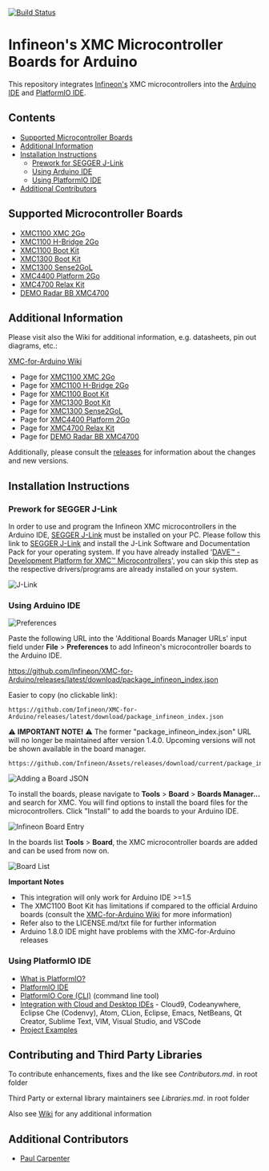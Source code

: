 [![Build Status](https://travis-ci.org/Infineon/XMC-for-Arduino.svg?branch=master)](https://travis-ci.org/Infineon/XMC-for-Arduino)
# Infineon's XMC Microcontroller Boards for Arduino

This repository integrates [Infineon's](https://www.infineon.com/) XMC microcontrollers into the [Arduino IDE](https://www.arduino.cc/en/main/software) and [PlatformIO IDE](https://platformio.org/platformio-ide?utm_source=github&utm_medium=xmc-for-arduino).

## Contents
- [Supported Microcontroller Boards](#supported-microcontroller-boards)
- [Additional Information](#additional-information)
- [Installation Instructions](#installation-instructions)
  * [Prework for SEGGER J-Link](#prework-for-segger-j-link)
  * [Using Arduino IDE](#using-arduino-ide)
  * [Using PlatformIO IDE](#using-platformio-ide)
- [Additional Contributors](#additional-contributors)

## Supported Microcontroller Boards

* [XMC1100 XMC 2Go](https://www.infineon.com/cms/en/product/evaluation-boards/kit_xmc_2go_xmc1100_v1/)
* [XMC1100 H-Bridge 2Go](https://www.infineon.com/cms/de/product/evaluation-boards/h-bridge-kit-2go/)
* [XMC1100 Boot Kit](https://www.infineon.com/cms/en/product/evaluation-boards/kit_xmc11_boot_001/)
* [XMC1300 Boot Kit](https://www.infineon.com/cms/de/product/evaluation-boards/kit_xmc13_boot_001/)
* [XMC1300 Sense2GoL](https://www.infineon.com/cms/de/product/evaluation-boards/demo-sense2gol/)
* [XMC4400 Platform 2Go](https://www.infineon.com/cms/en/product/evaluation-boards/kit_xmc_plt2go_xmc4400//)
* [XMC4700 Relax Kit](https://www.infineon.com/cms/en/product/evaluation-boards/kit_xmc47_relax_v1/)
* [DEMO Radar BB XMC4700](https://www.infineon.com/cms/en/product/evaluation-boards/demo-sense2gol-pulse/)


## Additional Information

Please visit also the Wiki for additional information, e.g. datasheets, pin out diagrams, etc.:

[XMC-for-Arduino Wiki](https://github.com/Infineon/XMC-for-Arduino/wiki)

* Page for [XMC1100 XMC 2Go](https://github.com/Infineon/XMC-for-Arduino/wiki/XMC-2Go)
* Page for [XMC1100 H-Bridge 2Go](https://github.com/Infineon/XMC-for-Arduino/wiki/XMC1100-H%E2%80%90Bridge-2Go)
* Page for [XMC1100 Boot Kit](https://github.com/Infineon/XMC-for-Arduino/wiki/XMC1100-Boot-Kit)
* Page for [XMC1300 Boot Kit](https://github.com/Infineon/XMC-for-Arduino/wiki/XMC1300-Boot-Kit)
* Page for [XMC1300 Sense2GoL](https://github.com/Infineon/XMC-for-Arduino/wiki/XMC1300-Sense2GoL)
* Page for [XMC4400 Platform 2Go](https://github.com/Infineon/XMC-for-Arduino/wiki/XMC4400-Platform2Go)
* Page for [XMC4700 Relax Kit](https://github.com/Infineon/XMC-for-Arduino/wiki/XMC4700-Relax-Kit)
* Page for [DEMO Radar BB XMC4700](https://github.com/Infineon/XMC-for-Arduino/wiki/DEMO-Radar-BB-XMC4700)

Additionally, please consult the [releases](https://github.com/Infineon/XMC-for-Arduino/releases) for information about the changes and new versions.

## Installation Instructions

### Prework for SEGGER J-Link

In order to use and program the Infineon XMC microcontrollers in the Arduino IDE, [SEGGER J-Link](https://www.segger.com/downloads/jlink) must be installed on your PC. Please follow this link to [SEGGER J-Link](https://www.segger.com/downloads/jlink) and install the J-Link Software and Documentation Pack for your operating system.
If you have already installed '[DAVE™ - Development Platform for XMC™ Microcontrollers](https://infineoncommunity.com/dave-download_ID645)', you can skip this step as the respective drivers/programs are already installed on your system.

![J-Link](https://raw.githubusercontent.com/infineon/assets/master/Pictures/J-Link_Packages.png)

### Using Arduino IDE

![Preferences](https://raw.githubusercontent.com/infineon/assets/master/Pictures/Preferences.png)

Paste the following URL into the 'Additional Boards Manager URLs' input field under **File** > **Preferences** to add Infineon's microcontroller boards to the Arduino IDE.


https://github.com/Infineon/XMC-for-Arduino/releases/latest/download/package_infineon_index.json

Easier to copy (no clickable link):

```
https://github.com/Infineon/XMC-for-Arduino/releases/latest/download/package_infineon_index.json
```

:warning: **IMPORTANT NOTE!** :warning: 
The former "package_infineon_index.json" URL will no longer be maintained after version 1.4.0. Upcoming versions will not be shown available in the board manager. 
``` 
https://github.com/Infineon/Assets/releases/download/current/package_infineon_index.json
```

![Adding a Board JSON](https://raw.githubusercontent.com/infineon/assets/master/Pictures/Preferences_JSON.png)

To install the boards, please navigate to **Tools** > **Board** > **Boards Manager...** and search for XMC. You will find options to install the board files for the microcontrollers. Click "Install" to add the boards to your Arduino IDE.

![Infineon Board Entry](https://raw.githubusercontent.com/infineon/assets/master/Pictures/Boards_Manager_Entry.png)

In the boards list **Tools** > **Board**, the XMC microcontroller boards are added and can be used from now on.

![Board List](https://raw.githubusercontent.com/infineon/assets/master/Pictures/Board_List.png)

**Important Notes**

* This integration will only work for Arduino IDE >=1.5
* The XMC1100 Boot Kit has limitations if compared to the official Arduino boards (consult the [XMC-for-Arduino Wiki](https://github.com/Infineon/XMC-for-Arduino/wiki) for more information)
* Refer also to the LICENSE.md/txt file for further information
* Arduino 1.8.0 IDE might have problems with the XMC-for-Arduino releases

### Using PlatformIO IDE

- [What is PlatformIO?](http://docs.platformio.org/en/latest/what-is-platformio.html?utm_source=github&utm_medium=xmc-for-arduino)
- [PlatformIO IDE](http://platformio.org/platformio-ide?utm_source=github&utm_medium=xmc-for-arduino)
- [PlatformIO Core (CLI)](http://docs.platformio.org/en/latest/core.html?utm_source=github&utm_medium=xmc-for-arduino) (command line tool)
- [Integration with Cloud and Desktop IDEs](http://docs.platformio.org/en/latest/ide.html?utm_source=github&utm_medium=xmc-for-arduino) -
  Cloud9, Codeanywhere, Eclipse Che (Codenvy), Atom, CLion, Eclipse, Emacs, NetBeans, Qt Creator, Sublime Text, VIM, Visual Studio, and VSCode
- [Project Examples](https://github.com/Infineon/platformio-infineonxmc/tree/master/examples)

## Contributing and Third Party Libraries
To contribute enhancements, fixes and the like see *Contributors.md*. in root folder

Third Party or external library maintainers see *Libraries.md*. in root folder
    
Also see [Wiki](https://github.com/Infineon/XMC-for-Arduino/wiki) for any additional information

## Additional Contributors

* [Paul Carpenter](https://github.com/techpaul)
